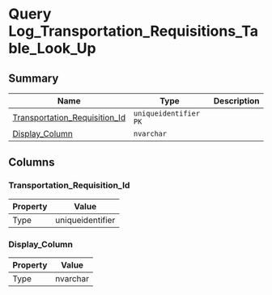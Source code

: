 # Query Log_Transportation_Requisitions_Table_Look_Up


## Summary

| Name | Type | Description |
| - | - | --- |
|[Transportation_Requisition_Id](#transportation_requisition_id)|`uniqueidentifier` `PK`||
|[Display_Column](#display_column)|`nvarchar` ||

## Columns

### Transportation_Requisition_Id

| Property | Value |
| - | - |
|Type|uniqueidentifier|

### Display_Column

| Property | Value |
| - | - |
|Type|nvarchar|



